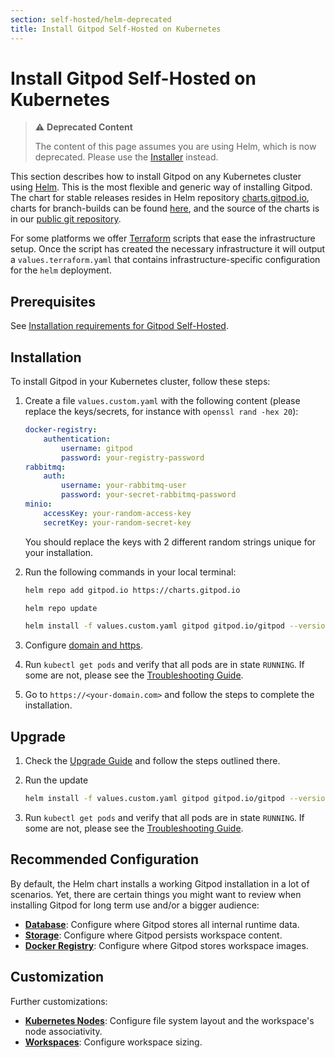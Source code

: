 ```yaml
---
section: self-hosted/helm-deprecated
title: Install Gitpod Self-Hosted on Kubernetes
---
```


# Install Gitpod Self-Hosted on Kubernetes

> ⚠️ **Deprecated Content**
>
> The content of this page assumes you are using Helm, which is now deprecated. Please use the [Installer](../../latest) instead.

This section describes how to install Gitpod on any Kubernetes cluster using [Helm](https://helm.sh). This is the most flexible and generic way of installing Gitpod. The chart for stable releases resides in Helm repository [charts.gitpod.io](https://charts.gitpod.io), charts for branch-builds can be found [here](#install-branch-build), and the source of the charts is in our [public git repository](https://github.com/gitpod-io/gitpod/blob/main/chart/).

For some platforms we offer [Terraform](https://www.terraform.io/) scripts that ease the infrastructure setup. Once the script has created the necessary infrastructure it will output a `values.terraform.yaml` that contains infrastructure-specific configuration for the `helm` deployment.

## Prerequisites

See [Installation requirements for Gitpod Self-Hosted](../requirements).

## Installation

To install Gitpod in your Kubernetes cluster, follow these steps:

1. Create a file `values.custom.yaml` with the following content (please replace the keys/secrets, for instance with `openssl rand -hex 20`):

    ```yaml
    docker-registry:
        authentication:
            username: gitpod
            password: your-registry-password
    rabbitmq:
        auth:
            username: your-rabbitmq-user
            password: your-secret-rabbitmq-password
    minio:
        accessKey: your-random-access-key
        secretKey: your-random-secret-key
    ```

    You should replace the keys with 2 different random strings unique for your installation.

1. Run the following commands in your local terminal:

    ```bash
    helm repo add gitpod.io https://charts.gitpod.io

    helm repo update

    helm install -f values.custom.yaml gitpod gitpod.io/gitpod --version=0.10.0
    ```

1. Configure [domain and https](../configuration/ingress).

1. Run `kubectl get pods` and verify that all pods are in state `RUNNING`. If some are not, please see the [Troubleshooting Guide](../troubleshooting).

1. Go to `https://<your-domain.com>` and follow the steps to complete the installation.

## Upgrade

1.  Check the [Upgrade Guide](../updating) and follow the steps outlined there.

1.  Run the update

    ```bash
    helm install -f values.custom.yaml gitpod gitpod.io/gitpod --version=0.10.0
    ```

1.  Run `kubectl get pods` and verify that all pods are in state `RUNNING`. If some are not, please see the [Troubleshooting Guide](../troubleshooting).

## Recommended Configuration

By default, the Helm chart installs a working Gitpod installation in a lot of scenarios. Yet, there are certain things you might want to review when installing Gitpod for long term use and/or a bigger audience:

-   [**Database**](../configuration/database): Configure where Gitpod stores all internal runtime data.
-   [**Storage**](../configuration/storage): Configure where Gitpod persists workspace content.
-   [**Docker Registry**](../configuration/docker-registry): Configure where Gitpod stores workspace images.

## Customization

Further customizations:

-   [**Kubernetes Nodes**](../configuration/nodes): Configure file system layout and the workspace's node associativity.
-   [**Workspaces**](../configuration/workspaces): Configure workspace sizing.
